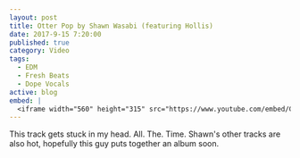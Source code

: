```yaml
---
layout: post
title: Otter Pop by Shawn Wasabi (featuring Hollis)
date: 2017-9-15 7:20:00
published: true
category: Video
tags:
  - EDM
  - Fresh Beats
  - Dope Vocals
active: blog
embed: |
  <iframe width="560" height="315" src="https://www.youtube.com/embed/Cj2eUpt3MVE?rel=0" frameborder="0" allowfullscreen></iframe>
---
```


This track gets stuck in my head. All. The. Time. Shawn's other tracks are also hot, hopefully this guy puts together an album soon.
